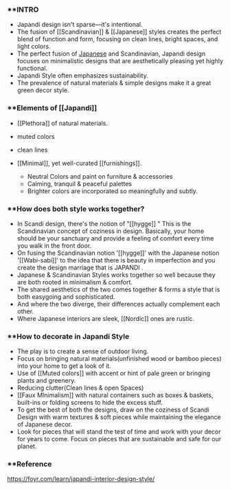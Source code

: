 ### **INTRO
- Japandi design isn't sparse—it's intentional.
- The fusion of [[Scandinavian]] & [[Japanese]] styles creates the perfect blend of function and form, focusing on clean lines, bright spaces, and light colors.
- The perfect fusion of [Japanese](https://www.thespruce.com/what-is-japanese-architecture-4782377) and Scandinavian, Japandi design focuses on minimalistic designs that are aesthetically pleasing yet highly functional.
- Japandi Style often emphasizes sustainability. 
- The prevalence of natural materials & simple designs make it a great green decor style.

### **Elements of [[Japandi]]
- [[Plethora]] of natural materials.
- muted colors
- clean lines
- [[Minimal]], yet well-curated [[furnishings]].

	- Neutral Colors and paint on furniture & accessories 
	- Calming, tranquil & peaceful palettes 
	- Brighter colors are incorporated so meaningfully and subtly.

### **How does both style works together?
- In Scandi design, there's the notion of "[[hygge]] " This is the Scandinavian concept of coziness in design. Basically, your home should be your sanctuary and provide a feeling of comfort every time you walk in the front door. 
- On fusing the Scandinavian notion '[[hygge]]' with the Japanese notion '[[Wabi-sabi]]' to the idea that there is beauty in imperfection and you create the design marriage that is JAPANDI .
- Japanese & Scandinavian Styles works together so well because they are both rooted in minimalism & comfort.
- The shared aesthetics of the two comes together & forms a style that is both easygoing and sophisticated. 
-  And where the two diverge, their differences actually complement each other. 
-  Where Japanese interiors are sleek, [[Nordic]] ones are rustic. 

### **How to decorate in Japandi Style
- The play is to create a sense of outdoor living. 
- Focus on bringing natural materials(unfinished wood or bamboo pieces) into your home to get a look of it.
- Use of [[Muted colors]] with accent or hint of pale green or bringing plants and greenery.
- Reducing clutter(Clean lines & open Spaces)
- [[Faux MInimalism]] with natural containers such as boxes & baskets, built-ins or folding screens to hide the excess stuff. 
- To get the best of both the designs, draw on the coziness of Scandi Design with warm textures & soft pieces while maintaining the elegance of Japanese decor.  
- Look for pieces that will stand the test of time and work with your decor for years to come. Focus on pieces that are sustainable and safe for our planet.

###  **Reference
https://foyr.com/learn/japandi-interior-design-style/